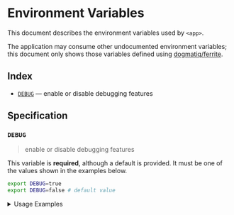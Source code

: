 # Environment Variables

This document describes the environment variables used by `<app>`.

The application may consume other undocumented environment variables; this
document only shows those variables defined using [dogmatiq/ferrite].

## Index

- [`DEBUG`](#DEBUG) — enable or disable debugging features

## Specification

### `DEBUG`

> enable or disable debugging features

This variable is **required**, although a default is provided.
It must be one of the values shown in the examples below.

```bash
export DEBUG=true
export DEBUG=false # default value
```

<details>
<summary>Usage Examples</summary>

#### Kubernetes Container

```yaml
env:
  - name: DEBUG
    value: "true"
```

#### Kubernetes Config Map

```yaml
data:
  DEBUG: "true"
```

#### Docker Compose / Stack

```yaml
environment:
  DEBUG: "true"
```

#### GitHub Actions Workflow

```yaml
env:
  DEBUG: "true"
```

</details>

<!-- references -->

[dogmatiq/ferrite]: https://github.com/dogmatiq/ferrite
